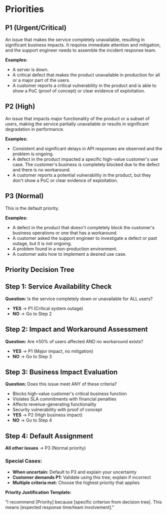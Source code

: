 # Priorities

## P1 (Urgent/Critical)

An issue that makes the service completely unavailable, resulting in significant business impacts. It requires immediate attention and mitigation, and the support engineer needs to assemble the incident response team.

**Examples:**

- A server is down.
- A critical defect that makes the product unavailable in production for all or a major part of the users.
- A customer reports a critical vulnerability in the product and is able to show a PoC (proof of concept) or clear evidence of exploitation.

## P2 (High)

An issue that impacts major functionality of the product or a subset of users, making the service partially unavailable or results in significant degradation in performance.

**Examples:**

- Consistent and significant delays in API responses are observed and the problem is ongoing.
- A defect in the product impacted a specific high-value customer's use case. The customer's business is completely blocked due to the defect and there is no workaround.
- A customer reports a potential vulnerability in the product, but they don't show a PoC or clear evidence of exploitation.

## P3 (Normal)

This is the default priority.

**Examples:**

- A defect in the product that doesn't completely block the customer's business operations or one that has a workaround.
- A customer asked the support engineer to investigate a defect or past outage, but it is not ongoing.
- A problem found in a non-production environment.
- A customer asks how to implement a desired use case.


## Priority Decision Tree

## Step 1: Service Availability Check

**Question:** Is the service completely down or unavailable for ALL users?

- **YES** → P1 (Critical system outage)
- **NO** → Go to Step 2

## Step 2: Impact and Workaround Assessment  

**Question:** Are ≥50% of users affected AND no workaround exists?

- **YES** → P1 (Major impact, no mitigation)
- **NO** → Go to Step 3

## Step 3: Business Impact Evaluation
**Question:** Does this issue meet ANY of these criteria?

- Blocks high-value customer's critical business function
- Violates SLA commitments with financial penalties
- Affects revenue-generating functionality
- Security vulnerability with proof of concept
- **YES** → P2 (High business impact)
- **NO** → Go to Step 4

## Step 4: Default Assignment

**All other issues** → P3 (Normal priority)

### Special Cases:

- **When uncertain:** Default to P3 and explain your uncertainty
- **Customer demands P1:** Validate using this tree; explain if incorrect
- **Multiple criteria met:** Choose the highest priority that applies

**Priority Justification Template:**

"I recommend [Priority] because [specific criterion from decision tree]. This means [expected response time/team involvement]."

